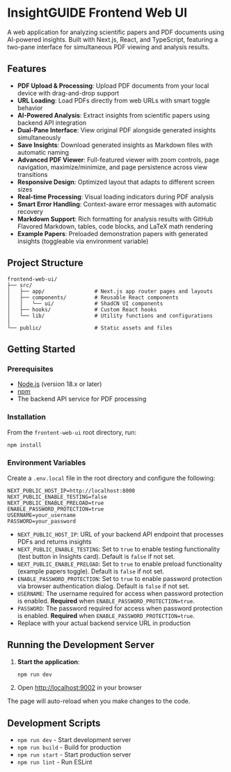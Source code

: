 # InsightGUIDE Frontend Web UI

A web application for analyzing scientific papers and PDF documents using AI-powered insights. Built with Next.js, React, and TypeScript, featuring a two-pane interface for simultaneous PDF viewing and analysis results.

## Features

- **PDF Upload & Processing**: Upload PDF documents from your local device with drag-and-drop support
- **URL Loading**: Load PDFs directly from web URLs with smart toggle behavior
- **AI-Powered Analysis**: Extract insights from scientific papers using backend API integration
- **Dual-Pane Interface**: View original PDF alongside generated insights simultaneously
- **Save Insights**: Download generated insights as Markdown files with automatic naming
- **Advanced PDF Viewer**: Full-featured viewer with zoom controls, page navigation, maximize/minimize, and page persistence across view transitions
- **Responsive Design**: Optimized layout that adapts to different screen sizes
- **Real-time Processing**: Visual loading indicators during PDF analysis
- **Smart Error Handling**: Context-aware error messages with automatic recovery
- **Markdown Support**: Rich formatting for analysis results with GitHub Flavored Markdown, tables, code blocks, and LaTeX math rendering
- **Example Papers**: Preloaded demonstration papers with generated insights (toggleable via environment variable)

## Project Structure

```
frontend-web-ui/
├── src/
│   ├── app/                # Next.js app router pages and layouts
│   ├── components/         # Reusable React components
│   │   └── ui/             # ShadCN UI components
│   ├── hooks/              # Custom React hooks
│   └── lib/                # Utility functions and configurations
│
└── public/                 # Static assets and files
```

## Getting Started

### Prerequisites

- [Node.js](https://nodejs.org/) (version 18.x or later)
- [npm](https://www.npmjs.com/)
- The backend API service for PDF processing


### Installation

From the `frontent-web-ui` root directory, run:

   ```bash
   npm install
   ```

### Environment Variables

Create a `.env.local` file in the root directory and configure the following:

```env
NEXT_PUBLIC_HOST_IP=http://localhost:8000
NEXT_PUBLIC_ENABLE_TESTING=false
NEXT_PUBLIC_ENABLE_PRELOAD=true 
ENABLE_PASSWORD_PROTECTION=true 
USERNAME=your_username
PASSWORD=your_password
```

- `NEXT_PUBLIC_HOST_IP`: URL of your backend API endpoint that processes PDFs and returns insights
- `NEXT_PUBLIC_ENABLE_TESTING`: Set to `true` to enable testing functionality (test button in Insights card). Default is `false` if not set.
- `NEXT_PUBLIC_ENABLE_PRELOAD`: Set to `true` to enable preload functionality (example papers toggle). Default is `false` if not set.
- `ENABLE_PASSWORD_PROTECTION`: Set to `true` to enable password protection via browser authentication dialog. Default is `false` if not set.
- `USERNAME`: The username required for access when password protection is enabled. **Required** when `ENABLE_PASSWORD_PROTECTION=true`.
- `PASSWORD`: The password required for access when password protection is enabled. **Required** when `ENABLE_PASSWORD_PROTECTION=true`.
- Replace with your actual backend service URL in production

## Running the Development Server

1. **Start the application**:
   ```bash
   npm run dev
   ```

2. Open [http://localhost:9002](http://localhost:9002) in your browser

The page will auto-reload when you make changes to the code.

## Development Scripts

- `npm run dev` - Start development server
- `npm run build` - Build for production
- `npm run start` - Start production server
- `npm run lint` - Run ESLint
